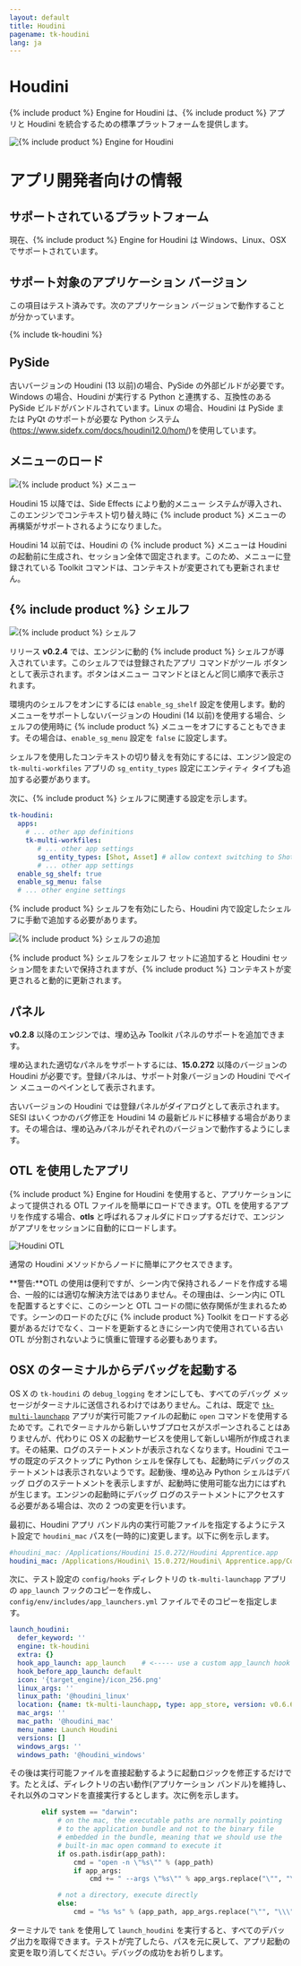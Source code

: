 ```yaml
---
layout: default
title: Houdini
pagename: tk-houdini
lang: ja
---
```


# Houdini

{% include product %} Engine for Houdini は、{% include product %} アプリと Houdini を統合するための標準プラットフォームを提供します。

![{% include product %} Engine for Houdini](../images/engines/houdini_engine.png)


# アプリ開発者向けの情報

## サポートされているプラットフォーム

現在、{% include product %} Engine for Houdini は Windows、Linux、OSX でサポートされています。

## サポート対象のアプリケーション バージョン

この項目はテスト済みです。次のアプリケーション バージョンで動作することが分かっています。

{% include tk-houdini %}

## PySide

古いバージョンの Houdini (13 以前)の場合、PySide の外部ビルドが必要です。Windows の場合、Houdini が実行する Python と連携する、互換性のある PySide ビルドがバンドルされています。Linux の場合、Houdini は PySide または PyQt のサポートが必要な Python システム(https://www.sidefx.com/docs/houdini12.0/hom/)を使用しています。

## メニューのロード

![{% include product %} メニュー](../images/engines/houdini_menu.png)

Houdini 15 以降では、Side Effects により動的メニュー システムが導入され、このエンジンでコンテキスト切り替え時に {% include product %} メニューの再構築がサポートされるようになりました。

Houdini 14 以前では、Houdini の {% include product %} メニューは Houdini の起動前に生成され、セッション全体で固定されます。このため、メニューに登録されている Toolkit コマンドは、コンテキストが変更されても更新されません。

## {% include product %} シェルフ

![{% include product %} シェルフ](../images/engines/houdini_shelf.png)

リリース **v0.2.4** では、エンジンに動的 {% include product %} シェルフが導入されています。このシェルフでは登録されたアプリ コマンドがツール ボタンとして表示されます。ボタンはメニュー コマンドとほとんど同じ順序で表示されます。

環境内のシェルフをオンにするには `enable_sg_shelf` 設定を使用します。動的メニューをサポートしないバージョンの Houdini (14 以前)を使用する場合、シェルフの使用時に {% include product %} メニューをオフにすることもできます。その場合は、`enable_sg_menu` 設定を `false` に設定します。

シェルフを使用したコンテキストの切り替えを有効にするには、エンジン設定の `tk-multi-workfiles` アプリの `sg_entity_types` 設定にエンティティ タイプも追加する必要があります。

次に、{% include product %} シェルフに関連する設定を示します。

```yaml
tk-houdini:
  apps:
    # ... other app definitions
    tk-multi-workfiles:
       # ... other app settings
       sg_entity_types: [Shot, Asset] # allow context switching to Shots or Assets
       # ... other app settings
  enable_sg_shelf: true
  enable_sg_menu: false
  # ... other engine settings
```

{% include product %} シェルフを有効にしたら、Houdini 内で設定したシェルフに手動で追加する必要があります。

![{% include product %} シェルフの追加](../images/engines/add_shelf.png)

{% include product %} シェルフをシェルフ セットに追加すると Houdini セッション間をまたいで保持されますが、{% include product %} コンテキストが変更されると動的に更新されます。

## パネル

**v0.2.8** 以降のエンジンでは、埋め込み Toolkit パネルのサポートを追加できます。

埋め込まれた適切なパネルをサポートするには、**15.0.272** 以降のバージョンの Houdini が必要です。登録パネルは、サポート対象バージョンの Houdini でペイン メニューのペインとして表示されます。

古いバージョンの Houdini では登録パネルがダイアログとして表示されます。SESI はいくつかのバグ修正を Houdini 14 の最新ビルドに移植する場合があります。その場合は、埋め込みパネルがそれぞれのバージョンで動作するようにします。

## OTL を使用したアプリ

{% include product %} Engine for Houdini を使用すると、アプリケーションによって提供される OTL ファイルを簡単にロードできます。OTL を使用するアプリを作成する場合、**otls** と呼ばれるフォルダにドロップするだけで、エンジンがアプリをセッションに自動的にロードします。

![Houdini OTL](../images/engines/otls_path.png)

通常の Houdini メソッドからノードに簡単にアクセスできます。

**警告:**OTL の使用は便利ですが、シーン内で保持されるノードを作成する場合、一般的には適切な解決方法ではありません。その理由は、シーン内に OTL を配置するとすぐに、このシーンと OTL コードの間に依存関係が生まれるためです。シーンのロードのたびに {% include product %} Toolkit をロードする必要があるだけでなく、コードを更新するときにシーン内で使用されている古い OTL が分割されないように慎重に管理する必要もあります。

## OSX のターミナルからデバッグを起動する

OS X の `tk-houdini` の `debug_logging` をオンにしても、すべてのデバッグ メッセージがターミナルに送信されるわけではありません。これは、既定で [`tk-multi-launchapp`](https://github.com/shotgunsoftware/tk-multi-launchapp) アプリが実行可能ファイルの起動に `open` コマンドを使用するためです。これでターミナルから新しいサブプロセスがスポーンされることはありませんが、代わりに OS X の起動サービスを使用して新しい場所が作成されます。その結果、ログのステートメントが表示されなくなります。Houdini でユーザの既定のデスクトップに Python シェルを保存しても、起動時にデバッグのステートメントは表示されないようです。起動後、埋め込み Python シェルはデバッグ ログのステートメントを表示しますが、起動時に使用可能な出力にはずれが生じます。エンジンの起動時にデバッグ ログのステートメントにアクセスする必要がある場合は、次の 2 つの変更を行います。

最初に、Houdini アプリ バンドル内の実行可能ファイルを指定するようにテスト設定で `houdini_mac` パスを(一時的に)変更します。以下に例を示します。

```yaml
#houdini_mac: /Applications/Houdini 15.0.272/Houdini Apprentice.app
houdini_mac: /Applications/Houdini\ 15.0.272/Houdini\ Apprentice.app/Contents/MacOS/happrentice
```

次に、テスト設定の `config/hooks` ディレクトリの `tk-multi-launchapp` アプリの `app_launch` フックのコピーを作成し、`config/env/includes/app_launchers.yml` ファイルでそのコピーを指定します。

```yaml
launch_houdini:
  defer_keyword: ''
  engine: tk-houdini
  extra: {}
  hook_app_launch: app_launch    # <----- use a custom app_launch hook
  hook_before_app_launch: default
  icon: '{target_engine}/icon_256.png'
  linux_args: ''
  linux_path: '@houdini_linux'
  location: {name: tk-multi-launchapp, type: app_store, version: v0.6.6}
  mac_args: ''
  mac_path: '@houdini_mac'
  menu_name: Launch Houdini
  versions: []
  windows_args: ''
  windows_path: '@houdini_windows'
```

その後は実行可能ファイルを直接起動するように起動ロジックを修正するだけです。たとえば、ディレクトリの古い動作(アプリケーション バンドル)を維持し、それ以外のコマンドを直接実行するとします。次に例を示します。

```python
        elif system == "darwin":
            # on the mac, the executable paths are normally pointing
            # to the application bundle and not to the binary file
            # embedded in the bundle, meaning that we should use the
            # built-in mac open command to execute it
            if os.path.isdir(app_path):
                cmd = "open -n \"%s\"" % (app_path)
                if app_args:
                    cmd += " --args \"%s\"" % app_args.replace("\"", "\\\"")

            # not a directory, execute directly
            else:
                cmd = "%s %s" % (app_path, app_args.replace("\"", "\\\""))
```

ターミナルで `tank` を使用して `launch_houdini` を実行すると、すべてのデバッグ出力を取得できます。テストが完了したら、パスを元に戻して、アプリ起動の変更を取り消してください。デバッグの成功をお祈りします。
